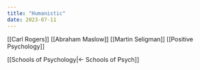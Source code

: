```yaml
---
title: "Humanistic"
date: 2023-07-11
---
```


[[Carl Rogers]]
[[Abraham Maslow]]
[[Martin Seligman]]
[[Positive Psychology]]

[[Schools of Psychology|<- Schools of Psych]]

